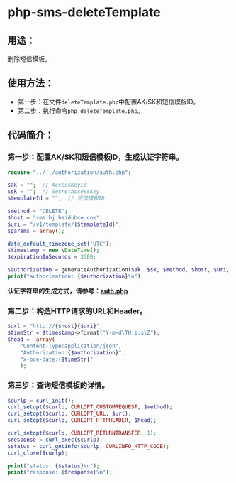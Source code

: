 # php-sms-deleteTemplate

## 用途：

删除短信模板。

## 使用方法：

* 第一步：在文件`deleteTemplate.php`中配置AK/SK和短信模板ID。
* 第二步：执行命令`php deleteTemplate.php`。

## 代码简介：

### 第一步：配置AK/SK和短信模板ID，生成认证字符串。

```php
require "../../authorization/auth.php";

$ak = "";  // AccessKeyId
$sk = "";  // SecretAccessKey
$templateId = "";  // 短信模板ID

$method = "DELETE";
$host = "sms.bj.baidubce.com";
$uri = "/v1/template/{$templateId}";
$params = array();

date_default_timezone_set('UTC');
$timestamp = new \DateTime();
$expirationInSeconds = 3600;

$authorization = generateAuthorization($ak, $sk, $method, $host, $uri, $params, $timestamp, $expirationInSeconds);
print("authorization: {$authorization}\n");
```

**认证字符串的生成方式，请参考：[auth.php](../../authorization/auth.php)**

### 第二步：构造HTTP请求的URL和Header。

```php
$url = "http://{$host}{$uri}";
$timeStr = $timestamp->format("Y-m-d\TH:i:s\Z");
$head =  array(
    "Content-Type:application/json",
    "Authorization:{$authorization}",
    "x-bce-date:{$timeStr}"
    );
```

### 第三步：查询短信模板的详情。

```php
$curlp = curl_init();
curl_setopt($curlp, CURLOPT_CUSTOMREQUEST, $method);
curl_setopt($curlp, CURLOPT_URL, $url);
curl_setopt($curlp, CURLOPT_HTTPHEADER, $head);

curl_setopt($curlp, CURLOPT_RETURNTRANSFER, 1);
$response = curl_exec($curlp);
$status = curl_getinfo($curlp, CURLINFO_HTTP_CODE);
curl_close($curlp);

print("status: {$status}\n");
print("response: {$response}\n");
```